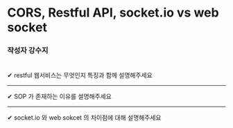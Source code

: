 # CORS, Restful API, socket.io vs web socket

### **작성자 강수지** <br><br>

✔ restful  웹서비스는 무엇인지 특징과 함께 설명해주세요

---

✔ SOP 가 존재하는 이유를 설명해주세요

---

✔ socket.io 와 web sokcet 의 차이점에 대해 설명해주세요